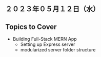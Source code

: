 ## ２０２３年０５月１２日（水）

## Topics to Cover
- Building Full-Stack MERN App
    - Setting up Express server
    - modularized server folder structure